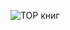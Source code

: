 ![TOP книг](http://www.plantuml.com/plantuml/svg/BSsn3W8X303G_Rv21qRfHHVZT1fs7Vo12esGN0k1eebVRq9kUUjRcc9LJX8OoxHFujSUQ1TLIxi0LFpQTzBONxrHzLcKHAtF3FIB-NC82CuvO4m2p_l376VZPdEx3jtmF3pPqdcT5fAmPNy0)
